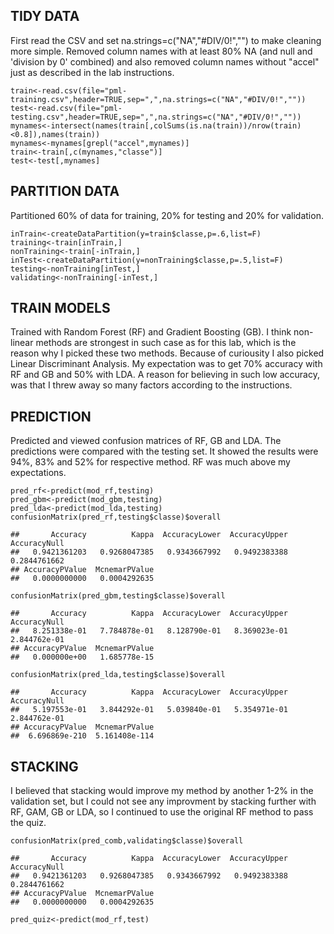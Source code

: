 TIDY DATA
---------

First read the CSV and set na.strings=c("NA","\#DIV/0!","") to make
cleaning more simple. Removed column names with at least 80% NA (and
null and 'division by 0' combined) and also removed column names without
"accel" just as described in the lab instructions.

    train<-read.csv(file="pml-training.csv",header=TRUE,sep=",",na.strings=c("NA","#DIV/0!",""))
    test<-read.csv(file="pml-testing.csv",header=TRUE,sep=",",na.strings=c("NA","#DIV/0!",""))
    mynames<-intersect(names(train[,colSums(is.na(train))/nrow(train)<0.8]),names(train))
    mynames<-mynames[grepl("accel",mynames)]
    train<-train[,c(mynames,"classe")]
    test<-test[,mynames]

PARTITION DATA
--------------

Partitioned 60% of data for training, 20% for testing and 20% for
validation.

    inTrain<-createDataPartition(y=train$classe,p=.6,list=F)
    training<-train[inTrain,]
    nonTraining<-train[-inTrain,]
    inTest<-createDataPartition(y=nonTraining$classe,p=.5,list=F)
    testing<-nonTraining[inTest,]
    validating<-nonTraining[-inTest,]

TRAIN MODELS
------------

Trained with Random Forest (RF) and Gradient Boosting (GB). I think
non-linear methods are strongest in such case as for this lab, which is
the reason why I picked these two methods. Because of curiousity I also
picked Linear Discriminant Analysis. My expectation was to get 70%
accuracy with RF and GB and 50% with LDA. A reason for believing in such
low accuracy, was that I threw away so many factors according to the
instructions.

PREDICTION
----------

Predicted and viewed confusion matrices of RF, GB and LDA. The
predictions were compared with the testing set. It showed the results
were 94%, 83% and 52% for respective method. RF was much above my
expectations.

    pred_rf<-predict(mod_rf,testing)
    pred_gbm<-predict(mod_gbm,testing)
    pred_lda<-predict(mod_lda,testing)
    confusionMatrix(pred_rf,testing$classe)$overall

    ##       Accuracy          Kappa  AccuracyLower  AccuracyUpper   AccuracyNull 
    ##   0.9421361203   0.9268047385   0.9343667992   0.9492383388   0.2844761662 
    ## AccuracyPValue  McnemarPValue 
    ##   0.0000000000   0.0004292635

    confusionMatrix(pred_gbm,testing$classe)$overall

    ##       Accuracy          Kappa  AccuracyLower  AccuracyUpper   AccuracyNull 
    ##   8.251338e-01   7.784878e-01   8.128790e-01   8.369023e-01   2.844762e-01 
    ## AccuracyPValue  McnemarPValue 
    ##   0.000000e+00   1.685778e-15

    confusionMatrix(pred_lda,testing$classe)$overall

    ##       Accuracy          Kappa  AccuracyLower  AccuracyUpper   AccuracyNull 
    ##   5.197553e-01   3.844292e-01   5.039840e-01   5.354971e-01   2.844762e-01 
    ## AccuracyPValue  McnemarPValue 
    ##  6.696869e-210  5.161408e-114

STACKING
--------

I believed that stacking would improve my method by another 1-2% in the
validation set, but I could not see any improvment by stacking further
with RF, GAM, GB or LDA, so I continued to use the original RF method to
pass the quiz.

    confusionMatrix(pred_comb,validating$classe)$overall

    ##       Accuracy          Kappa  AccuracyLower  AccuracyUpper   AccuracyNull 
    ##   0.9421361203   0.9268047385   0.9343667992   0.9492383388   0.2844761662 
    ## AccuracyPValue  McnemarPValue 
    ##   0.0000000000   0.0004292635

    pred_quiz<-predict(mod_rf,test)
